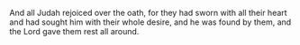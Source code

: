 And all Judah rejoiced over the oath, for they had sworn with all their heart and had sought him with their whole desire, and he was found by them, and the Lord gave them rest all around.
